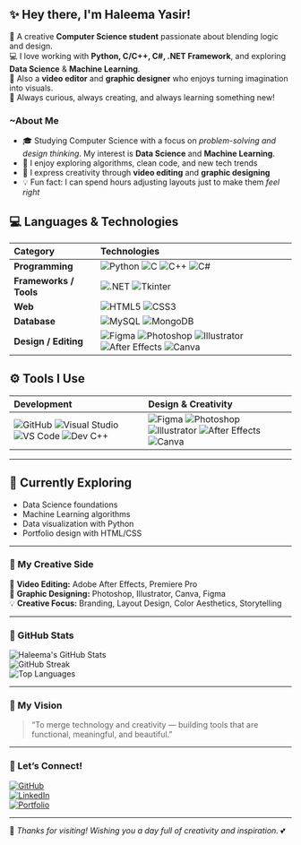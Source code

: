 ## ✨ Hey there, I'm Haleema Yasir!

🌷 A creative **Computer Science student** passionate about blending logic and design.  
💻 I love working with **Python, C/C++, C#, .NET Framework**, and exploring **Data Science** & **Machine Learning**.  
🎨 Also a **video editor** and **graphic designer** who enjoys turning imagination into visuals.  
🌸 Always curious, always creating, and always learning something new!

### ~About Me

- 🎓 Studying Computer Science with a focus on *problem-solving and design thinking*. My interest is **Data Science** and **Machine Learning**. 
- 🧠 I enjoy exploring algorithms, clean code, and new tech trends  
- 🎨 I express creativity through **video editing** and **graphic designing**  
- 💡 Fun fact: I can spend hours adjusting layouts just to make them *feel right*  

## 💻 Languages & Technologies

| Category | Technologies |
|:----------|:--------------|
| **Programming** | ![Python](https://img.shields.io/badge/Python-bb9cd3?style=for-the-badge&logo=python&logoColor=white) ![C](https://img.shields.io/badge/C-9a84c3?style=for-the-badge&logo=c&logoColor=white) ![C++](https://img.shields.io/badge/C++-a78cd9?style=for-the-badge&logo=c%2B%2B&logoColor=white) ![C#](https://img.shields.io/badge/C%23-9579c6?style=for-the-badge&logo=csharp&logoColor=white) |
| **Frameworks / Tools** | ![.NET](https://img.shields.io/badge/.NET-8e78c4?style=for-the-badge&logo=dotnet&logoColor=white) ![Tkinter](https://img.shields.io/badge/Tkinter-b6a0d4?style=for-the-badge&logo=python&logoColor=white) |
| **Web** | ![HTML5](https://img.shields.io/badge/HTML5-cdb8e5?style=for-the-badge&logo=html5&logoColor=white) ![CSS3](https://img.shields.io/badge/CSS3-b197d6?style=for-the-badge&logo=css3&logoColor=white) |
| **Database** | ![MySQL](https://img.shields.io/badge/MySQL-a78cd9?style=for-the-badge&logo=mysql&logoColor=white) ![MongoDB](https://img.shields.io/badge/MongoDB-b197d6?style=for-the-badge&logo=mongodb&logoColor=white) |
| **Design / Editing** | ![Figma](https://img.shields.io/badge/Figma-bb9cd3?style=for-the-badge&logo=figma&logoColor=white) ![Photoshop](https://img.shields.io/badge/Photoshop-a78cd9?style=for-the-badge&logo=adobephotoshop&logoColor=white) ![Illustrator](https://img.shields.io/badge/Illustrator-b197d6?style=for-the-badge&logo=adobeillustrator&logoColor=white) ![After Effects](https://img.shields.io/badge/After%20Effects-9a84c3?style=for-the-badge&logo=adobeaftereffects&logoColor=white) ![Canva](https://img.shields.io/badge/Canva-b6a0d4?style=for-the-badge&logo=canva&logoColor=white) |

## ⚙️ Tools I Use

| Development | Design & Creativity |
|:-------------|:--------------------|
| ![GitHub](https://img.shields.io/badge/GitHub-8e78c4?style=for-the-badge&logo=github&logoColor=white) ![Visual Studio](https://img.shields.io/badge/Visual%20Studio-a78cd9?style=for-the-badge&logo=visual-studio&logoColor=white) ![VS Code](https://img.shields.io/badge/VS%20Code-bb9cd3?style=for-the-badge&logo=visual-studio-code&logoColor=white) ![Dev C++](https://img.shields.io/badge/Dev%20C++-9a84c3?style=for-the-badge&logo=dev.to&logoColor=white) | ![Figma](https://img.shields.io/badge/Figma-bb9cd3?style=for-the-badge&logo=figma&logoColor=white) ![Photoshop](https://img.shields.io/badge/Photoshop-a78cd9?style=for-the-badge&logo=adobephotoshop&logoColor=white) ![Illustrator](https://img.shields.io/badge/Illustrator-b197d6?style=for-the-badge&logo=adobeillustrator&logoColor=white) ![After Effects](https://img.shields.io/badge/After%20Effects-9a84c3?style=for-the-badge&logo=adobeaftereffects&logoColor=white) ![Canva](https://img.shields.io/badge/Canva-b6a0d4?style=for-the-badge&logo=canva&logoColor=white) |

---

## 🌱 Currently Exploring

- Data Science foundations  
- Machine Learning algorithms  
- Data visualization with Python  
- Portfolio design with HTML/CSS  

---

### 🎨 My Creative Side

🎥 **Video Editing:** Adobe After Effects, Premiere Pro  
🎨 **Graphic Designing:** Photoshop, Illustrator, Canva, Figma  
💡 **Creative Focus:** Branding, Layout Design, Color Aesthetics, Storytelling  

---

### 💫 GitHub Stats

![Haleema's GitHub Stats](https://github-readme-stats.vercel.app/api?username=haleemayasir&show_icons=true&theme=tokyonight&title_color=bb9cd3&icon_color=bb9cd3&text_color=d6c6ec&bg_color=1a1a1a)  
![GitHub Streak](https://streak-stats.demolab.com?user=haleemayasir&theme=tokyonight&border_radius=5&ring=bb9cd3&fire=bb9cd3&currStreakLabel=d6c6ec)  
![Top Languages](https://github-readme-stats.vercel.app/api/top-langs/?username=haleemayasir&layout=compact&theme=tokyonight&title_color=bb9cd3&text_color=d6c6ec&bg_color=1a1a1a)

---

### 💫 My Vision

> “To merge technology and creativity — building tools that are functional, meaningful, and beautiful.”

---

### 🌷 Let’s Connect!

[![GitHub](https://img.shields.io/badge/GitHub-8e78c4?style=for-the-badge&logo=github&logoColor=white)](https://github.com/haleemayasir)  
[![LinkedIn](https://img.shields.io/badge/LinkedIn-b197d6?style=for-the-badge&logo=linkedin&logoColor=white)](www.linkedin.com/in/haleema-yasir)  
[![Portfolio](https://img.shields.io/badge/Portfolio-a78cd9?style=for-the-badge&logo=firefox&logoColor=white)](https://www.behance.net/haleemayasir_)

---

🌸 *Thanks for visiting! Wishing you a day full of creativity and inspiration.* 💕
